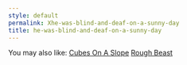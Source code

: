 ```yaml
---
style: default
permalink: Xhe-was-blind-and-deaf-on-a-sunny-day
title: he-was-blind-and-deaf-on-a-sunny-day
---
```

You may also like:
[Cubes On A Slope](http://scp-wiki.net/cubes-on-a-slope)
[Rough Beast](http://scp-wiki.net/rough-beast)